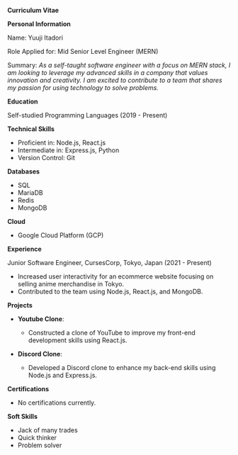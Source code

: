 **Curriculum Vitae**

**Personal Information**

Name: Yuuji Itadori

Role Applied for: Mid Senior Level Engineer (MERN)

Summary:
*As a self-taught software engineer with a focus on MERN stack, I am looking to leverage my advanced skills in a company that values innovation and creativity. I am excited to contribute to a team that shares my passion for using technology to solve problems.*

**Education**

Self-studied Programming Languages (2019 - Present)

**Technical Skills**

- Proficient in: Node.js, React.js
- Intermediate in: Express.js, Python
- Version Control: Git

**Databases**

- SQL
- MariaDB
- Redis
- MongoDB

**Cloud**

- Google Cloud Platform (GCP)

**Experience**

Junior Software Engineer, CursesCorp, Tokyo, Japan (2021 - Present)

- Increased user interactivity for an ecommerce website focusing on selling anime merchandise in Tokyo.
- Contributed to the team using Node.js, React.js, and MongoDB.

**Projects**

- **Youtube Clone**:
  - Constructed a clone of YouTube to improve my front-end development skills using React.js.

- **Discord Clone**:
  - Developed a Discord clone to enhance my back-end skills using Node.js and Express.js.

**Certifications**

- No certifications currently.

**Soft Skills**

- Jack of many trades
- Quick thinker
- Problem solver